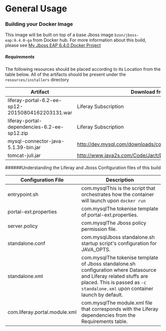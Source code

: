 # General Usage

### Building your Docker Image

This image will be built on top of a base Jboss image `bzon/jboss-eap:6.4.0-ga` from Docker hub. For more information about this build, please see [My Jboss EAP 6.4.0 Docker Project](https://github.com/bzon/docker-jboss/tree/master/jboss-eap-6.4)

##### Requirements

The following resources should be placed according to its Location from the table below. All of the artifacts should be present under the `resources/installers` directory

Artifact | Download from
------------ | -------------
liferay-portal-6.2-ee-sp12-20150804162203131.war | Liferay Subscription
liferay-portal-dependencies-6.2-ee-sp12.zip | Liferay Subscription
mysql-connector-java-5.1.39-bin.jar | http://dev.mysql.com/downloads/connector/j/
tomcat-juli.jar | http://www.java2s.com/Code/Jar/t/Downloadtomcatjulijar.htm
  
  
######Understanding the Liferay and Jboss Configuration files of this build

Configuration File | Description
------------ | -------------
entrypoint.sh | com.mysqlThis is the script that orchestrates how the container will launch upon `docker run`
portal-ext.properties | com.mysqlThe tokenise template of portal-ext.properties.
server.policy | com.mysqlThe Jboss policy permission file.
standalone.conf | com.mysqlJboss standalone.sh startup script's configuration for JAVA_OPTS.
standalone.xml | com.mysqlThe tokenise template of Jboss standalone.sh configuration where Datasource and Liferay related stuffs are placed. This is passed as `-c standalone.xml` upon container launch by default.
com.liferay.portal.module.xml | com.mysqlThe module.xml file that corresponds with the Liferay dependencies from the Requirements table.
